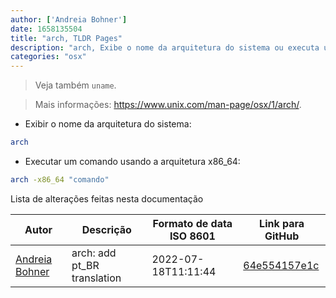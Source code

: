 ```yaml
---
author: ['Andreia Bohner']
date: 1658135504
title: "arch, TLDR Pages"
description: "arch, Exibe o nome da arquitetura do sistema ou executa um comando em uma arquitetura diferente."
categories: "osx"
---
```

> Veja também `uname`.

> Mais informações: <https://www.unix.com/man-page/osx/1/arch/>.

- Exibir o nome da arquitetura do sistema:

```bash
arch
```

- Executar um comando usando a arquitetura x86_64:

```bash
arch -x86_64 "comando"
```
Lista de alterações feitas nesta documentação


Autor | Descrição | Formato de data ISO 8601 | Link para GitHub
------|-----|-----|-----
[Andreia Bohner](mailto:andreiabohner@gmail.com) | arch: add pt_BR translation | 2022-07-18T11:11:44 | [64e554157e1c](https://github.com/tldr-pages/tldr/commit/64e554157e1c6c8890e28614667e4b23d9decb0c)

